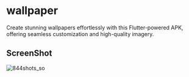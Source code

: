 # wallpaper
Create stunning wallpapers effortlessly with this Flutter-powered APK, offering seamless customization and high-quality imagery.


## ScreenShot
![844shots_so](https://github.com/dev-rahul-0/wallpaper_apk/assets/114253454/0ff3f147-8188-4fa2-8a19-d87abcbe6fbe)


